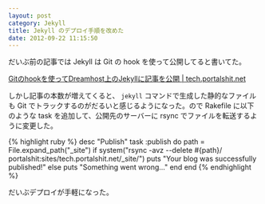 ```yaml
---
layout: post
category: Jekyll
title: Jekyll のデプロイ手順を改めた
date: 2012-09-22 11:15:50
---
```


だいぶ前の記事では Jekyll は Git の hook を使って公開してると書いてた。

[Gitのhookを使ってDreamhost上のJekyllに記事を公開 \| tech.portalshit.net](http://tech.portalshit.net/2010/07/14/deploy-with-git-hook/ "Gitのhookを使ってDreamhost上のJekyllに記事を公開 \| tech.portalshit.net")

しかし記事の本数が増えてくると、 `jekyll` コマンドで生成した静的なファイルも Git でトラックするのがだるいと感じるようになった。ので Rakefile に以下のような task を追加して、公開先のサーバーに rsync でファイルを転送するように変更した。

{% highlight ruby %}
desc "Publish"
task :publish do
  path = File.expand_path("_site")
  if system("rsync -avz --delete #{path}/ portalshit:sites/tech.portalshit.net/_site/")
    puts "Your blog was successfully published!"
  else
    puts "Something went wrong..."
  end
end
{% endhighlight %}

だいぶデプロイが手軽になった。
